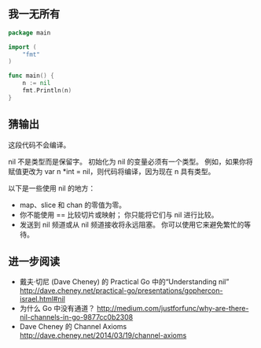 ## 我一无所有

```go
package main

import (
    "fmt"
)

func main() {
    n := nil
    fmt.Println(n)
}
```

## 猜输出

这段代码不会编译。


nil 不是类型而是保留字。 初始化为 nil 的变量必须有一个类型。 例如，如果你将赋值更改为 var n *int = nil，则代码将编译，因为现在 n 具有类型。

以下是一些使用 nil 的地方：

- map、slice 和 chan 的零值为零。
- 你不能使用 == 比较切片或映射； 你只能将它们与 nil 进行比较。
- 发送到 nil 频道或从 nil 频道接收将永远阻塞。 你可以使用它来避免繁忙的等待。

## 进一步阅读

- 戴夫·切尼 (Dave Cheney) 的 Practical Go 中的“Understanding nil”
    http://dave.cheney.net/practical-go/presentations/gophercon-israel.html#nil
- 为什么 Go 中没有通道？
    http://medium.com/justforfunc/why-are-there-nil-channels-in-go-9877cc0b2308
- Dave Cheney 的 Channel Axioms
    http://dave.cheney.net/2014/03/19/channel-axioms